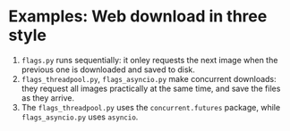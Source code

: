 # Examples: Web download in three style
1. `flags.py` runs sequentially: it onley requests the next image when the previous one is downloaded and saved to disk.
2. `flags_threadpool.py`, `flags_asyncio.py` make concurrent downloads: they request all images practically at the same time, and save the files as they arrive.
3. The `flags_threadpool.py` uses the `concurrent.futures` package, while `flags_asyncio.py` uses `asyncio`.
